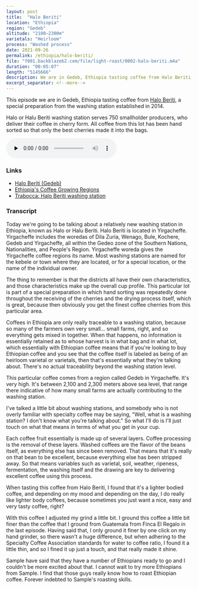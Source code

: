 ```yaml
---
layout: post
title:  "Halo Beriti"
location: "Ethiopia"
region: "Gedeb"
altitude: "2100–2300m"
varietals: "Heirloom"
process: "Washed process"
date: 2021-09-26
permalink: /ethiopia/halo-beriti/
file: "f001.backblazeb2.com/file/light-roast/0002-halo-beriti.m4a"
duration: "00:05:07"
length: "5145666"
description: We are in Gedeb, Ethiopia tasting coffee from Halo Beriti, a special preparation from the washing station established in 2014.
excerpt_separator: <!--more-->
---
```


<section class="my-4 space-y-4 font-body text-gray-400">
<p>This episode we are in Gedeb, Ethiopia tasting coffee from <a class="text-white border-b border-gray-300 hover:border-b border-gray-400 hover:border-gray-100" href="https://samplecoffee.com.au/coffee/halo-beriti">Halo Beriti</a>, a special preparation from the washing station established in 2014.</p>
<p>Halo or Halu Beriti washing station serves 750 smallholder producers, who deliver their coffee in cherry form. All coffee from this lot has been hand sorted so that only the best cherries made it into the bags.</p>
</section>

<!--more-->

<audio class="my-8 w-full h-8" src="https://{{ page.file }}" controls="" preload="none"></audio>

<h3 class="mb-4 font-display text-xl text-white">Links</h3>
<ul class="ml-4 font-body list-disc text-white">
	<li><a class="text-white border-b border-gray-300 hover:border-b border-gray-400 hover:border-gray-100" href="https://samplecoffee.com.au/coffee/halo-beriti">Halo Beriti (Gedeb)</a></li>
	<li><a class="text-white border-b border-gray-300 hover:border-b border-gray-400 hover:border-gray-100" href="https://allyopen.com/blogs/get-inspired/ethiopias-coffee-growing-regions-a-brief-explainer">Ethiopia's Coffee Growing Regions</a></li>
	<li><a class="text-white border-b border-gray-300 hover:border-b border-gray-400 hover:border-gray-100" href="https://www.trabocca.com/our-coffees/ethiopia/yirgacheffe/halo-beriti-washing-station/">Trabocca: Halo Beriti washing station</a></li>
</ul>
<h3 class="my-4 font-display text-xl text-white">Transcript</h3>
<section class="font-body text-sm space-y-2 text-gray-400">
<p>Today we're going to be talking about a relatively new washing station in Ethiopia, known as Halo or Halu Beriti. Halo Beriti is located in Yirgacheffe. Yirgacheffe includes the woredas of Dila Zuria, Wenago, Bule, Kochere, Gedeb and Yirgacheffe, all within the Gedeo zone of the Southern Nations, Nationalities, and People's Region. Yirgacheffe woreda gives the Yirgacheffe coffee regions its name. Most washing stations are named for the kebele or town where they are located, or for a special location, or the name of the individual owner.</p>
<p>The thing to remember is that the districts all have their own characteristics, and those characteristics make up the overall cup profile. This particular lot is part of a special preparation in which hand sorting was repeatedly done throughout the receiving of the cherries and the drying process itself, which is great, because then obviously you get the finest coffee cherries from this particular area.</p>
<p>Coffees in Ethiopia are only really traceable to a washing station, because so many of the farmers own very small... small farms, right, and so everything gets mixed in together. When that happens, no information is essentially retained as to whose harvest is in what bag and in what lot, which essentially with Ethiopian coffee means that if you're looking to buy Ethiopian coffee and you see that the coffee itself is labeled as being of an heirloom varietal or varietals, then that's essentially what they're talking about. There's no actual traceability beyond the washing station level.</p>
<p>This particular coffee comes from a region called Gedeb in Yirgacheffe. It's very high. It's between 2,100 and 2,300 meters above sea level, that range there indicative of how many small farms are actually contributing to the washing station.</p>
<p>I've talked a little bit about washing stations, and somebody who is not overly familiar with specialty coffee may be saying, "Well, what is a washing station? I don't know what you're talking about." So what I'll do is I'll just touch on what that means in terms of what you get in your cup.</p>
<p>Each coffee fruit essentially is made up of several layers. Coffee processing is the removal of these layers. Washed coffees are the flavor of the beans itself, as everything else has since been removed. That means that it's really on that bean to be excellent, because everything else has been stripped away. So that means variables such as varietal, soil, weather, ripeness, fermentation, the washing itself and the drawing are key to delivering excellent coffee using this process.</p>
<p>When tasting this coffee from Halo Beriti, I found that it's a lighter bodied coffee, and depending on my mood and depending on the day, I do really like lighter body coffees, because sometimes you just want a nice, easy and very tasty coffee, right?</p>
<p>With this coffee I adjusted my grind a little bit. I ground this coffee a little bit finer than the coffee that I ground from Guatemala from Finca El Regalo in the last episode. Having said that, I only ground it finer by one click on my hand grinder, so there wasn't a huge difference, but when adhering to the Specialty Coffee Association standards for water to coffee ratio, I found it a little thin, and so I fined it up just a touch, and that really made it shine.</p>
<p>Sample have said that they have a number of Ethiopians ready to go and I couldn't be more excited about that. I cannot wait to try more Ethiopians from Sample. I find that those guys really know how to roast Ethiopian coffee. Forever indebted to Sample's roasting skills.</p>
</section>